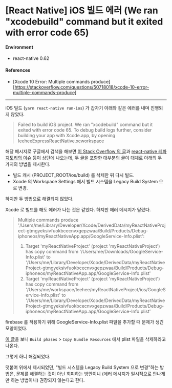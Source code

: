 # [React Native] iOS 빌드 에러 (We ran "xcodebuild" command but it exited with error code 65)

#### Environment

- react-native 0.62

#### References

- [Xcode 10 Error: Multiple commands produce][https://stackoverflow.com/questions/50718018/xcode-10-error-multiple-commands-produce]

---

iOS 빌드 (`yarn react-native run-ios`) 가 갑자기 아래와 같은 에러를 내며 진행되지 않았다.

> Failed to build iOS project. We ran "xcodebuild" command but it exited with error code 65. To debug build logs further, consider building your app with Xcode.app, by opening leeheeExpressReactNative.xcworkspace

해당 메시지로 구글에서 검색을 해보면 [이 Stack Overflow 의 글](https://stackoverflow.com/questions/55235825/error-failed-to-build-ios-project-we-ran-xcodebuild-command-but-it-exited-wit)과 [react-native 레파지토리의 이슈](https://github.com/facebook/react-native/issues/25240) 등이 상단에 나오는데, 두 글을 포함한 대부분의 글이 대체로 아래의 두 가지의 방법을 제시한다.

- 빌드 캐시 (PROJECT_ROOT/ios/build) 를 삭제한 뒤 다시 빌드.
- Xcode 의 Workspace Settings 에서 빌드 시스템을 Legacy Build System 으로 변경.

하지만 두 방법으로 해결되지 않았다.

Xcode 로 빌드를 해도 에러가 나는 것은 같았다. 하지만 에러 메시지가 달랐다.

> Multiple commands produce '/Users/me/Library/Developer/Xcode/DerivedData/myReactNativeProject-gtmgyeksivfuokbcecnvxgepzwaa/Build/Products/Debug-iphoneos/myReactNativeApp.app/GoogleService-Info.plist':
> 1) Target 'myReactNativeProject' (project 'myReactNativeProject') has copy command from '/Users/me/Downloads/GoogleService-Info.plist' to '/Users/me/Library/Developer/Xcode/DerivedData/myReactNativeProject-gtmgyeksivfuokbcecnvxgepzwaa/Build/Products/Debug-iphoneos/myReactNativeApp.app/GoogleService-Info.plist'
> 2) Target 'myReactNativeProject' (project 'myReactNativeProject') has copy command from '/Users/me/workspace/leehee/myReactNativeProject/ios/GoogleService-Info.plist' to '/Users/me/Library/Developer/Xcode/DerivedData/myReactNativeProject-gtmgyeksivfuokbcecnvxgepzwaa/Build/Products/Debug-iphoneos/myReactNativeApp.app/GoogleService-Info.plist'

firebase 를 적용하기 위해 GoogleService-Info.plist 파일을 추가할 때 문제가 생긴 모양이었다.

[이 글](https://stackoverflow.com/questions/50718018/xcode-10-error-multiple-commands-produce)을 보니 `Build phases` > `Copy Bundle Resources` 에서 plist 파일을 삭제하라고 나온다. 

그렇게 하니 해결되었다.

덧붙여 위에서 제시되었던, "빌드 시스템을 Legacy Build System 으로 변경"하는 방법은, 문제를 해결하는 것이 아닌 회피하는 방안이니 (에러 메시지가 일시적으로 안나게만 하는 방법이니) 권장되지 않는다고 한다.
